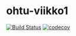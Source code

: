 # ohtu-viikko1

[![Build Status](https://travis-ci.com/Tuupertunut/ohtu-viikko1.svg?branch=master)](https://travis-ci.com/Tuupertunut/ohtu-viikko1)
[![codecov](https://codecov.io/gh/Tuupertunut/ohtu-viikko1/branch/master/graph/badge.svg)](https://codecov.io/gh/Tuupertunut/ohtu-viikko1)
